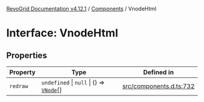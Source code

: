 [RevoGrid Documentation v4.12.1](README.md) / [Components](Namespace.Components.md) / VnodeHtml

# Interface: VnodeHtml

## Properties

| Property | Type | Defined in |
| ------ | ------ | ------ |
| `redraw` | `undefined` \| `null` \| () => [`VNode`](Interface.VNode.md)[] | [src/components.d.ts:732](https://github.com/revolist/revogrid/blob/d509c0063a76a472726c991b21f1c163442771b4/src/components.d.ts#L732) |
